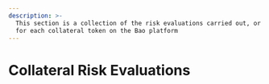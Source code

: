 ```yaml
---
description: >-
  This section is a collection of the risk evaluations carried out, or reviewed
  for each collateral token on the Bao platform
---
```


# Collateral Risk Evaluations

